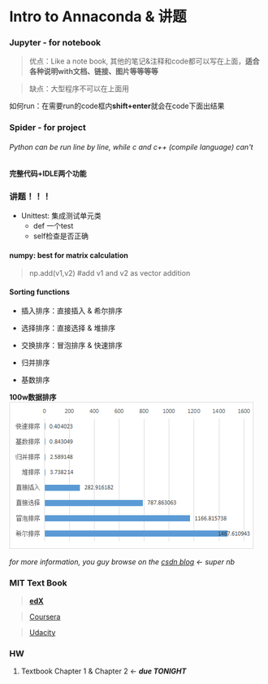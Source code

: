 # Intro to Annaconda & 讲题


### Jupyter - for notebook

> 优点：Like a note book, 其他的笔记&注释和code都可以写在上面，**适合各种说明with文档、链接、图片等等等等**

> 缺点：大型程序不可以在上面用

如何run：在需要run的code框内**shift+enter**就会在code下面出结果

### Spider - for project

###### Python can be run line by line, while c and c++ (compile language) can't

**完整代码+IDLE两个功能**


### 讲题！！！

- Unittest: 集成测试单元类
    - def 一个test
    - self检查是否正确

#### numpy: best for matrix calculation

> np.add(v1,v2) #add v1 and v2 as vector addition

#### Sorting functions

- 插入排序：直接插入 & 希尔排序

- 选择排序：直接选择 & 堆排序

- 交换排序：冒泡排序 & 快速排序

- 归并排序

- 基数排序

**100w数据排序**
![data](/LectureNotes/Pics%20for%20notes/notemt.png)

_for more information, you guy browse on the [csdn blog](https://blog.csdn.net/python36/article/details/80662736) <- super nb_

### MIT Text Book

> [**edX**](www.edx.org)

> [Coursera](www.coursera.org)

> [Udacity](www.udacity.com)

### HW

1. Textbook Chapter 1 & Chapter 2 <- _**due TONIGHT**_
 

